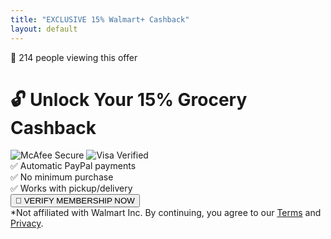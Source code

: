 ```yaml
---
title: "EXCLUSIVE 15% Walmart+ Cashback"
layout: default
---
```


<div class="container">
  <div class="urgency-banner">
    🚨 <span id="viewerCount">214</span> people viewing this offer
  </div>

  <h1>🔓 Unlock Your 15% Grocery Cashback</h1>

  <div class="trust-badges">
    <img src="https://i.imgur.com/JQ9wWXn.png" alt="McAfee Secure">
    <img src="https://i.imgur.com/5Q6TFDh.png" alt="Visa Verified">
  </div>

  <div class="offer-card">
    ✅ Automatic PayPal payments<br>
    ✅ No minimum purchase<br>
    ✅ Works with pickup/delivery
  </div>

  <div class="loader"></div>

  <button id="verifyButton" class="cta-pulse">
    🛒 VERIFY MEMBERSHIP NOW
  </button>

  <div class="disclaimer">
    *Not affiliated with Walmart Inc. By continuing, you agree to our 
    <a href="/terms">Terms</a> and <a href="/privacy">Privacy</a>.
  </div>
</div>

<script>
// Live viewer counter
let viewers = Math.floor(Math.random() * 100) + 150;
setInterval(() => {
  viewers += Math.random() < 0.5 ? 1 : -1;
  document.getElementById('viewerCount').textContent = viewers;
}, 3000);

// CPAgrip trigger
document.getElementById('verifyButton').onclick = () => {
  window.location.href = 'https://www.cpagrip.com/locker.php?id=WALMART_CASHBACK_PRO';
};
</script>
